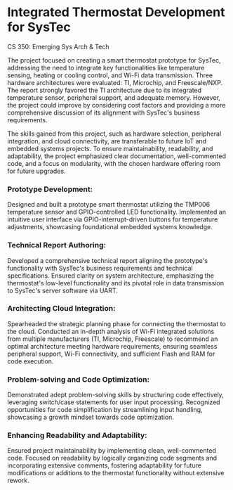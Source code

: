 # Integrated Thermostat Development for SysTec
CS 350: Emerging Sys Arch &amp; Tech

The project focused on creating a smart thermostat prototype for SysTec, addressing the need to integrate key functionalities like temperature sensing, heating or cooling control, and Wi-Fi data transmission. Three hardware architectures were evaluated: TI, Microchip, and Freescale/NXP. The report strongly favored the TI architecture due to its integrated temperature sensor, peripheral support, and adequate memory. However, the project could improve by considering cost factors and providing a more comprehensive discussion of its alignment with SysTec's business requirements.

The skills gained from this project, such as hardware selection, peripheral integration, and cloud connectivity, are transferable to future IoT and embedded systems projects. To ensure maintainability, readability, and adaptability, the project emphasized clear documentation, well-commented code, and a focus on modularity, with the chosen hardware offering room for future upgrades.


### Prototype Development:
Designed and built a prototype smart thermostat utilizing the TMP006 temperature sensor and GPIO-controlled LED functionality. Implemented an intuitive user interface via GPIO-interrupt-driven buttons for temperature adjustments, showcasing foundational embedded systems knowledge.
### Technical Report Authoring:
Developed a comprehensive technical report aligning the prototype's functionality with SysTec's business requirements and technical specifications. Ensured clarity on system architecture, emphasizing the thermostat's low-level functionality and its pivotal role in data transmission to SysTec's server software via UART.
### Architecting Cloud Integration:
Spearheaded the strategic planning phase for connecting the thermostat to the cloud. Conducted an in-depth analysis of Wi-Fi integrated solutions from multiple manufacturers (TI, Microchip, Freescale) to recommend an optimal architecture meeting hardware requirements, ensuring seamless peripheral support, Wi-Fi connectivity, and sufficient Flash and RAM for code execution.
### Problem-solving and Code Optimization:
Demonstrated adept problem-solving skills by structuring code effectively, leveraging switch/case statements for user input processing. Recognized opportunities for code simplification by streamlining input handling, showcasing a growth mindset towards code optimization.
### Enhancing Readability and Adaptability:
Ensured project maintainability by implementing clean, well-commented code. Focused on readability by logically organizing code segments and incorporating extensive comments, fostering adaptability for future modifications or additions to the thermostat functionality without extensive rework.
